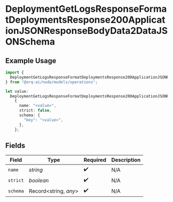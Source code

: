 # DeploymentGetLogsResponseFormatDeploymentsResponse200ApplicationJSONResponseBodyData2DataJSONSchema

## Example Usage

```typescript
import {
  DeploymentGetLogsResponseFormatDeploymentsResponse200ApplicationJSONResponseBodyData2DataJSONSchema,
} from "@orq-ai/node/models/operations";

let value:
  DeploymentGetLogsResponseFormatDeploymentsResponse200ApplicationJSONResponseBodyData2DataJSONSchema =
    {
      name: "<value>",
      strict: false,
      schema: {
        "key": "<value>",
      },
    };
```

## Fields

| Field                 | Type                  | Required              | Description           |
| --------------------- | --------------------- | --------------------- | --------------------- |
| `name`                | *string*              | :heavy_check_mark:    | N/A                   |
| `strict`              | *boolean*             | :heavy_check_mark:    | N/A                   |
| `schema`              | Record<string, *any*> | :heavy_check_mark:    | N/A                   |